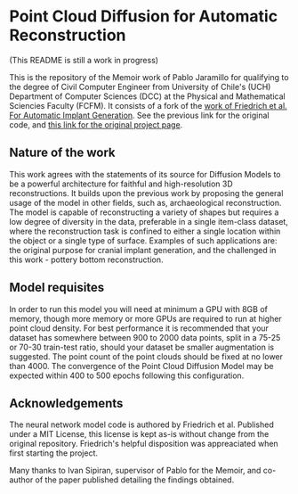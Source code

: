# Point Cloud Diffusion for Automatic Reconstruction

(This README is still a work in progress)

This is the repository of the Memoir work of Pablo Jaramillo for qualifying to the degree of Civil Computer Engineer from University of Chile's (UCH) Department of Computer Sciences (DCC) at the Physical and Mathematical Sciencies Faculty (FCFM). It consists of a fork of the [work of Friedrich et al. For Automatic Implant Generation](https://github.com/pfriedri/pcdiff-implant). See the previous link for the original code, and [this link for the original project page](https://pfriedri.github.io/pcdiff-implant-io/).

## Nature of the work

This work agrees with the statements of its source for Diffusion Models to be a powerful architecture for faithful and high-resolution 3D reconstructions. It builds upon the previous work by proposing the general usage of the model in other fields, such as, archaeological reconstruction. The model is capable of reconstructing a variety of shapes but requires a low degree of diversity in the data, preferable in a single item-class dataset, where the reconstruction task is confined to either a single location within the object or a single type of surface. Examples of such applications are: the original purpose for cranial implant generation, and the challenged in this work - pottery bottom reconstruction.

## Model requisites

In order to run this model you will need at minimum a GPU with 8GB of memory, though more memory or more GPUs are required to run at higher point cloud density. For best performance it is recommended that your dataset has somewhere between 900 to 2000 data points, split in a 75-25 or 70-30 train-test ratio, should your dataset be smaller augmentation is suggested. The point count of the point clouds should be fixed at no lower than 4000. The convergence of the Point Cloud Diffusion Model may be expected within 400 to 500 epochs following this configuration.

## Acknowledgements

The neural network model code is authored by Friedrich et al. Published under a MIT License, this license is kept as-is without change from the original repository. Friedrich's helpful disposition was appreaciated when first starting the project.

Many thanks to Ivan Sipiran, supervisor of Pablo for the Memoir, and co-author of the paper published detailing the findings obtained.